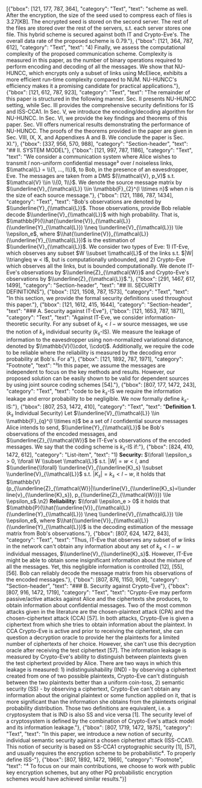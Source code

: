 [{"bbox": [121, 177, 787, 364], "category": "Text", "text": "scheme as well. After the encryption, the size of the seed used to compress each of files is 3.27[KB]. The encrypted seed is stored on the second server. The rest of the files are stored over the rest of the servers, s.t. each server stores one file. This hybrid scheme is secured against both IT and Crypto-Eve's. The overall data rate of the proposed scheme is 0.79."}, {"bbox": [121, 364, 787, 612], "category": "Text", "text": "4) Finally, we assess the computational complexity of the proposed communication scheme. Complexity is measured in this paper, as the number of binary operations required to perform encoding and decoding of all the messages. We show that NU-HUNCC, which encrypts only a subset of links using McEliece, exhibits a more efficient run-time complexity compared to NUM. NU-HUNCC's efficiency makes it a promising candidate for practical applications."}, {"bbox": [121, 612, 787, 923], "category": "Text", "text": "The remainder of this paper is structured in the following manner. Sec. II presents NU-HUNCC setting, while Sec. III provides the comprehensive security definitions for IS and ISS-CCA1. In Sec. V, we introduce the encoding/decoding algorithm for NU-HUNCC. In Sec. VI, we provide the key findings and theorems of this paper. Sec. VII offers numerical results demonstrating the performance of NU-HUNCC. The proofs of the theorems provided in the paper are given in Sec. VIII, IX, X, and Appendixes A and B. We conclude the paper is Sec. XI."}, {"bbox": [337, 956, 570, 988], "category": "Section-header", "text": "## II. SYSTEM MODEL"}, {"bbox": [121, 997, 787, 1186], "category": "Text", "text": "We consider a communication system where Alice wishes to transmit $l$ non-uniform confidential message³ over $l$ noiseless links, $\\mathcal{L} = \\{1, ..., l\\}$, to Bob, in the presence of an eavesdropper, Eve. The messages are taken from a DMS $(\\mathcal{V}, p_V)$ s.t. $\\mathcal{V} \\in \\{0, 1\\}$. We denote the source message matrix by $\\underline{V}_{\\mathcal{L}} \\in \\mathbb{F}_{2}^{l \\times n}$ when $n$ is the size of each source message."}, {"bbox": [121, 1186, 787, 1434], "category": "Text", "text": "Bob's observations are denoted by $\\underline{Y}_{\\mathcal{L}}$. Those observations, provide Bob reliable decode $\\underline{V}_{\\mathcal{L}}$ with high probability. That is, $\\mathbb{P}(\\hat{\\underline{V}}_{\\mathcal{L}}(\\underline{Y}_{\\mathcal{L}}) \\neq \\underline{V}_{\\mathcal{L}}) \\le \\epsilon_e$, where $\\hat{\\underline{V}}_{\\mathcal{L}}(\\underline{Y}_{\\mathcal{L}})$ is the estimation of $\\underline{V}_{\\mathcal{L}}$. We consider two types of Eve: 1) IT-Eve, which observes any subset $W \\subset \\mathcal{L}$ of the links s.t. $|W| \\triangleq w < l$, but is computationally unbounded, and 2) Crypto-Eve which observes all the links, but is bounded computationally. We denote IT-Eve's observations by $\\underline{Z}_{\\mathcal{W}}$ and Crypto-Eve's observations by $\\underline{Z}_{\\mathcal{L}}$."}, {"bbox": [291, 1467, 617, 1499], "category": "Section-header", "text": "## III. SECURITY DEFINITIONS"}, {"bbox": [121, 1508, 787, 1573], "category": "Text", "text": "In this section, we provide the formal security definitions used throughout this paper."}, {"bbox": [121, 1612, 415, 1644], "category": "Section-header", "text": "### A. Security against IT-Eve"}, {"bbox": [121, 1653, 787, 1871], "category": "Text", "text": "Against IT-Eve, we consider information-theoretic security. For any subset of $k_s < l - w$ source messages, we use the notion of $k_s$ individual security ($k_s$-IS). We measure the leakage of information to the eavesdropper using non-normalized variational distance, denoted by $\\mathbb{V}(\\cdot, \\cdot)$. Additionally, we require the code to be reliable where the reliability is measured by the decoding error probability at Bob's. For a"}, {"bbox": [121, 1892, 787, 1971], "category": "Footnote", "text": "³In this paper, we assume the messages are independent to focus on the key methods and results. However, our proposed solution can be easily shown to be valid for dependent sources by using joint source coding schemes [54]."}, {"bbox": [807, 177, 1472, 243], "category": "Text", "text": "code to be $k_s$-IS we require the information leakage and error probability to be negligible. We now formally define $k_s$-IS:"}, {"bbox": [807, 253, 1472, 410], "category": "Text", "text": "**Definition 1.** ($k_s$ Individual Security) Let $\\underline{V}_{\\mathcal{L}} \\in \\mathbb{F}_{q}^{l \\times n}$ be a set of $l$ confidential source messages Alice intends to send, $\\underline{Y}_{\\mathcal{L}}$ be Bob's observations of the encoded messages, and $\\underline{Z}_{\\mathcal{W}}$ be IT-Eve's observations of the encoded messages. We say that the coding scheme is $k_s$-IS if:"}, {"bbox": [824, 410, 1472, 612], "category": "List-item", "text": "1) **Security:** $\\forall \\epsilon_s > 0, \\forall W \\subset \\mathcal{L}$ s.t. $|W| = w < l$, and $\\underline{\\forall} \\underline{V}_{\\underline{K}_s} \\subset \\underline{V}_{\\mathcal{L}}$ s.t. $|K_s| = k_s < l - w$, it holds that $\\mathbb{V}(p_{\\underline{Z}_{\\mathcal{W}}|\\underline{V}_{\\underline{K}_s}=\\underline{v}_{\\underline{K}_s}}, p_{\\underline{Z}_{\\mathcal{W}}}) \\le \\epsilon_s$.\n2) **Reliability:** $\\forall \\epsilon_e > 0$ it holds that $\\mathbb{P}(\\hat{\\underline{V}}_{\\mathcal{L}}(\\underline{Y}_{\\mathcal{L}}) \\neq \\underline{V}_{\\mathcal{L}}) \\le \\epsilon_e$, where $\\hat{\\underline{V}}_{\\mathcal{L}}(\\underline{Y}_{\\mathcal{L}})$ is the decoding estimation of the message matrix from Bob's observations."}, {"bbox": [807, 624, 1472, 843], "category": "Text", "text": "Thus, IT-Eve that observes any subset of $w$ links in the network can't obtain any information about any set of $k_s < l - w$ individual messages, $\\underline{V}_{\\underline{K}_s}$. However, IT-Eve might be able to obtain some insignificant information about the mixture of all the messages. Yet, this negligible information is controlled [12], [55], [56]. Bob can reliably decode the message matrix from his observations of the encoded messages."}, {"bbox": [807, 876, 1150, 909], "category": "Section-header", "text": "### B. Security against Crypto-Eve"}, {"bbox": [807, 916, 1472, 1719], "category": "Text", "text": "Crypto-Eve may perform passive/active attacks against Alice and the ciphertexts she produces, to obtain information about confidential messages. Two of the most common attacks given in the literature are the chosen-plaintext attack (CPA) and the chosen-ciphertext attack (CCA) [57]. In both attacks, Crypto-Eve is given a ciphertext from which she tries to obtain information about the plaintext. In CCA Crypto-Eve is active and prior to receiving the ciphertext, she can question a decryption oracle to provide her the plaintexts for a limited number of ciphertexts of her choice. However, she can't use this decryption oracle after receiving the test ciphertext [57]. The information leakage is measured by Crypto-Eve's ability to distinguish between plaintexts given the test ciphertext provided by Alice. There are two ways in which this leakage is measured: 1) indistinguishability (IND) - by observing a ciphertext created from one of two possible plaintexts, Crypto-Eve can't distinguish between the two plaintexts better than a uniform coin-toss, 2) semantic security (SS) - by observing a ciphertext, Crypto-Eve can't obtain any information about the original plaintext or some function applied on it, that is more significant than the information she obtains from the plaintexts original probability distribution. Those two definitions are equivalent, i.e. a cryptosystem that is IND is also SS and vice versa [1]. The security level of a cryptosystem is defined by the combination of Crypto-Eve's attack model and its information leakage."}, {"bbox": [807, 1719, 1472, 1875], "category": "Text", "text": "In this paper, we introduce a new notion of security, individual semantic security against a chosen ciphertext attack (ISS-CCA1). This notion of security is based on SS-CCA1 cryptographic security [1], [57], and usually requires the encryption scheme to be probabilistic⁴. To properly define ISS-"}, {"bbox": [807, 1892, 1472, 1969], "category": "Footnote", "text": "⁴ To focus on our main contributions, we choose to work with public key encryption schemes, but any other PQ probabilistic encryption schemes would have achieved similar results."}]